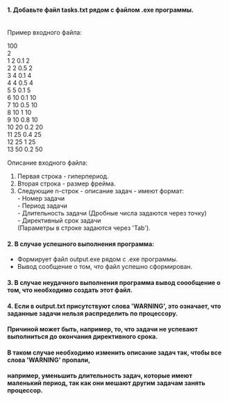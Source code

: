 #### 1. Добавьте файл tasks.txt рядом с файлом .exe программы.

<br/>Пример входного файла:

100 <br/>
2 <br/>
1	2	0.1	2 <br/>
2	2	0.5	2 <br/>
3	4	0.1	4 <br/>
4	4	0.5	4 <br/>
5	5	0.1	5 <br/>
6	10	0.1	10 <br/>
7	10	0.5	10 <br/>
8	10	1	10 <br/>
9	10	0.8	10 <br/>
10	20	0.2	20 <br/>
11	25	0.4	25 <br/>
12	25	1	25 <br/>
13	50	0.2	50 <br/>

Описание входного файла:
  1) Первая строка - гиперпериод.
  2) Вторая строка - размер фрейма.
  3) Следующие n-строк - описание задач - имеют формат: <br/>
    - Номер задачи   <br/>
    - Период задачи <br/>
    - Длительность задачи (Дробные числа задаются через точку) <br/>
    - Директивный срок задачи <br/>
    (Параметры в строке задаются через 'Tab').
  
#### 2. В случае успешного выполнения программа:
  - Формирует файл output.exe рядом с .exe программы.
  - Вывод сообщение о том, что файл успешно сформирован.

#### 3. В случае неудачного выполнения программа вывод соообщение о том, что необходимо создать этот файл. 

#### 4. Если в output.txt присутствуют слова 'WARNING', это означает, что заданные задачи нельзя распределить по процессору.  <br/>
  #### Причиной может быть, например, то, что задачи не успевают выполниться до окончания директивного срока.  <br/>
  #### В таком случае необходимо изменить описание задач так, чтобы все слова 'WARNING' пропали,  <br/>
  #### например, уменьшить длительность задач, которые имеют маленький период, так как они мешают другим задачам занять процессор. 

